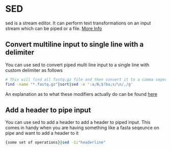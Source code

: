 # SED

sed is a stream editor. It can perform text transformations on an input stream which can be piped or a file. [More Info](https://www.gnu.org/software/sed/manual/sed.html)

## Convert multiline input to single line with a delimiter

You can use sed to convert piped multi line input to a single line with custom delimiter as follows

```bash
# This will find all fastq.gz file and then convert it to a comma seperated file list
find -name "*.fastq.gz"|sort|sed -e ':a;N;$!ba;s/\n/,/g'
```

An explanation as to what these modifiers actually do can be found [here](https://stackoverflow.com/a/1252191)

## Add a header to pipe input

You can use sed to add a header to add a header to piped input. This comes in handy when you are having something like a fasta seqeunce on pipe and want to add a header to it

``` bash
{some set of operations}|sed -1i"headerline"
```


